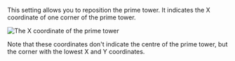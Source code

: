 This setting allows you to reposition the prime tower. It indicates the X coordinate of one corner of the prime tower.

![The X coordinate of the prime tower](images/prime_tower.svg)

Note that these coordinates don't indicate the centre of the prime tower, but the corner with the lowest X and Y coordinates.